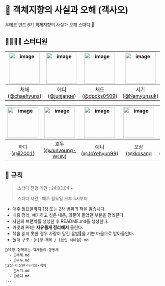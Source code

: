 # 📙 객체지향의 사실과 오해 (객사오)
우테코 안드 6기 객체지향의 사실과 오해 스떠디 💨


## 👩‍💻👨‍💻 스터디원
<img height="100" alt="image" src="https://github.com/chaehyuns/GaegSa5/assets/80222352/10723fd2-0a26-4958-aaea-4aed9e1521db"> | <img height="100" alt="image" src="https://github.com/chaehyuns/GaegSa5/assets/80222352/8f88ea74-6f10-4a61-aede-5ee4387a8bbf"> | <img height="100" alt="image" src="https://github.com/chaehyuns/GaegSa5/assets/80222352/aea5197f-8651-45a4-8bec-1e28baeae41c"> | <img height="100" alt="image" src="https://github.com/chaehyuns/GaegSa5/assets/80222352/a692d219-d29b-46a4-83ea-66059e29374c"> | <img height="100" alt="image" src="https://github.com/chaehyuns/GaegSa5/assets/80222352/078700e8-4b26-4d08-bae4-9ed15f1c8e17"> 
:---: | :---: | :---: | :---: | :---: | 
채채([@chaehyuns](https://github.com/chaehyuns)) | 에디([@junjange](https://github.com/junjange)) | 채드([@dpcks0509](https://github.com/dpcks0509)) | 서기([@Namyunsuk](https://github.com/Namyunsuk)) | 올리브([@kimhm0728](https://github.com/kimhm0728))

<img height="100" alt="image" src="https://github.com/chaehyuns/GaegSa5/assets/80222352/ddb32162-b497-4455-af10-7bda2281abc1"> | <img height="100" alt="image" src="https://github.com/chaehyuns/GaegSa5/assets/80222352/faa322ca-ad99-4994-9d0e-c8bd1bf3237a"> | <img height="100" alt="image" src="https://github.com/chaehyuns/GaegSa5/assets/80222352/b80e2a6b-08e0-46e5-bd61-db1ba4e72d58"> | <img height="100" alt="image" src="https://github.com/chaehyuns/GaegSa5/assets/80222352/a2ed51c2-3a26-4916-8fa0-9079ceb63261"> | <img height="100" alt="image" src="https://github.com/chaehyuns/GaegSa5/assets/80222352/bbc9a546-a1f3-493c-a1bc-2b4e8b53b303">
:---: | :---: | :---: | :---: | :---: | 
하디([@ii2001](https://github.com/ii2001)) | 호두([@Junyoung-WON](https://github.com/Junyoung-WON)) | 예니([@JoYehyun99](https://github.com/JoYehyun99)) | 꼬상([@kkosang](https://github.com/kkosang) | 누누([@jinuemong](https://github.com/jinuemong))


## 📌 규칙
> 스터디 진행 기간 : 24.03.04 ~
> 
> 스터디 시간 : 매주 월요일 오후 5시부터

- 매주 월요일까지 1장 또는 2장 범위의 책을 읽습니다.
- 내용 정리, 얘기하고 싶은 내용, 의문이 들었던 부분을 정리한다.
- 자신의 브랜치를 생성한 후 README.md를 생성한다.
- 커밋과 PR은 **자유롭게 정리해서** 올린다.
- 책을 읽지 못한 경우 사랑이 담긴 꿀밤🍯을 기쁜 마음으로 받아들인다.
- 폴더 구조 : `{n}장-제목 / {본인_닉네임}.md`

```
📂01장-협혁하는-객체들의-공동체
  - 📃채채.md
  - 📃누누.md
📂2장-이상한-나라의-객체
  - 📃서기.md
  - 📃에디.md
...
